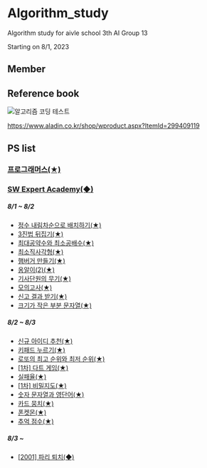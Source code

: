 # Algorithm_study
Algorithm study for aivle school 3th AI Group 13

Starting on 8/1, 2023

## Member

## Reference book
![알고리즘 코딩 테스트](https://github.com/dhshin1125/algorithm_study/assets/123342699/ce5c42de-76e4-4f40-b555-252261c67ad6)

https://www.aladin.co.kr/shop/wproduct.aspx?ItemId=299409119

## PS list
### [프로그래머스(★)](programmers.co.kr)
### [SW Expert Academy(◆)](swexpertacademy.com/)
##### 8/1 ~ 8/2
- [정수 내림차순으로 배치하기(★)](https://school.programmers.co.kr/learn/courses/30/lessons/12933)
- [3진법 뒤집기(★)](https://school.programmers.co.kr/learn/courses/30/lessons/68935)
- [최대공약수와 최소공배수(★)](https://school.programmers.co.kr/learn/courses/30/lessons/12940)
- [최소직사각형(★)](https://school.programmers.co.kr/learn/courses/30/lessons/86491)
- [햄버거 만들기(★)](https://school.programmers.co.kr/learn/courses/30/lessons/133502) 
- [옹알이(2)(★)](https://school.programmers.co.kr/learn/courses/30/lessons/133499)
- [기사단원의 무기(★)](https://school.programmers.co.kr/learn/courses/30/lessons/136798)
- [모의고사(★)](https://school.programmers.co.kr/learn/courses/30/lessons/42840)
- [신고 결과 받기(★)](https://school.programmers.co.kr/learn/courses/30/lessons/92334)
- [크기가 작은 부분 문자열(★)](https://school.programmers.co.kr/learn/courses/30/lessons/147355)

##### 8/2 ~ 8/3
- [신규 아이디 추천(★)](https://school.programmers.co.kr/learn/courses/30/lessons/72410)
- [키패드 누르기(★)](https://school.programmers.co.kr/learn/courses/30/lessons/67256)
- [로또의 최고 순위와 최저 순위(★)](https://school.programmers.co.kr/learn/courses/30/lessons/77484)
- [\[1차\] 다트 게임(★)](https://school.programmers.co.kr/learn/courses/30/lessons/17682)
- [실패율(★)](https://school.programmers.co.kr/learn/courses/30/lessons/42889)
- [\[1차\] 비밀지도(★)](https://school.programmers.co.kr/learn/courses/30/lessons/17681)
- [숫자 문자열과 영단어(★)](https://school.programmers.co.kr/learn/courses/30/lessons/81301)
- [카드 뭉치(★)](https://school.programmers.co.kr/learn/courses/30/lessons/159994)
- [폰켓몬(★)](https://school.programmers.co.kr/learn/courses/30/lessons/1845)
- [추억 점수(★)](https://school.programmers.co.kr/learn/courses/30/lessons/176963)

##### 8/3 ~
- [\[2001\] 파리 퇴치(◆)](https://swexpertacademy.com/main/code/problem/problemDetail.do?contestProbId=AV5PzOCKAigDFAUq&categoryId=AV5PzOCKAigDFAUq&categoryType=CODE&problemTitle=2001)
